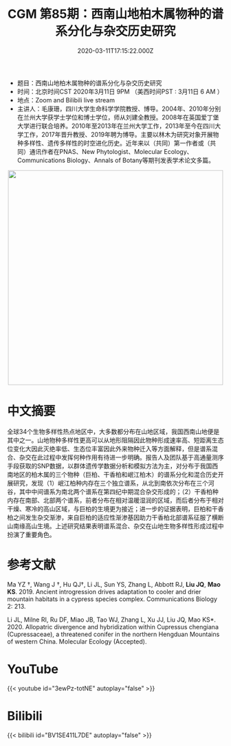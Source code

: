 ﻿---
title: "CGM 第85期：西南山地柏木属物种的谱系分化与杂交历史研究"
date: "2020-03-11T17:15:22.000Z"
archive: ["2020","2020-03","2020-03-11"]
categories:
  - 学术报告
tags: [talk, Introgression, population genetic, evolutionary, cypress species]
show_comments: true
thumbnail: "https://i.imgur.com/2j1N1F2.jpg.jpg"
---

- 题目：西南山地柏木属物种的谱系分化与杂交历史研究
- 时间：北京时间CST 2020年3月11日 9PM （美西时间PST : 3月11日 6 AM ）
- 地点：Zoom and Bilibili live stream
- 主讲人：毛康珊，四川大学生命科学学院教授、博导。2004年、2010年分别在兰州大学获学士学位和博士学位，师从刘建全教授。2008年在英国爱丁堡大学进行联合培养。2010年至2013年在兰州大学工作，2013年至今在四川大学工作，2017年晋升教授、2019年聘为博导。主要以林木为研究对象开展物种多样性、遗传多样性的时空进化历史。近年来以（共同）第一作者或（共同）通讯作者在PNAS、New Phytologist、Molecular Ecology、Communications Biology、Annals of Botany等期刊发表学术论文多篇。

<div align="center">
<img src="https://i.imgur.com/JSSiYjp.jpg" height=500>
</div>

# 中文摘要

全球34个生物多样性热点地区中，大多数都分布在山地区域，我国西南山地便是其中之一。山地物种多样性更高可以从地形阻隔因此物种形成速率高、短距离生态位变化大因此灭绝率低、生态位丰富因此外来物种迁入等方面解释，但是谱系混合、杂交在此过程中发挥何种作用有待进一步明确。报告人及团队基于高通量测序手段获取的SNP数据，以群体遗传学数据分析和模拟方法为主，对分布于我国西南地区的柏木属的三个物种（巨柏、干香柏和岷江柏木）的谱系分化和混合历史开展研究，发现（1）岷江柏种内存在三个独立谱系，从北到南依次分布在三个河谷，其中中间谱系为南北两个谱系在第四纪中期混合杂交形成的；（2）干香柏种内存在南部、北部两个谱系，前者分布在相对温暖湿润的区域，而后者分布于相对干燥、寒冷的高山区域，与巨柏的生境更为接近；进一步的证据表明，巨柏和干香柏之间发生杂交渐渗，来自巨柏的适应性渐渗基因助力干香柏北部谱系征服了横断山南缘高山生境。上述研究结果表明谱系混合、杂交在山地生物多样性形成过程中扮演了重要角色。

# 参考文献

Ma YZ †, Wang J †, Hu QJ†, Li JL, Sun YS, Zhang L, Abbott RJ, **Liu JQ**, **Mao KS**. 2019. Ancient introgression drives adaptation to cooler and drier mountain habitats in a cypress species complex. Communications Biology 2: 213.<br>

Li JL, Milne RI, Ru DF, Miao JB, Tao WJ, Zhang L, Xu JJ, Liu JQ, Mao KS*. 2020. Allopatric divergence and hybridization within Cupressus chengiana (Cupressaceae), a threatened conifer in the northern Hengduan Mountains of western China. Molecular Ecology (Accepted).


# YouTube

{{< youtube id="3ewPz-totNE" autoplay="false" >}}

# Bilibili

{{< bilibili id="BV1SE411L7DE" autoplay="false" >}}

